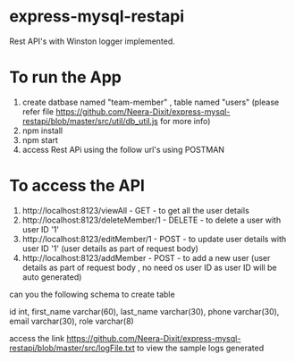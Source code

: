 # express-mysql-restapi

Rest API's with Winston logger implemented.

# To run the App
1. create datbase named "team-member" , table named "users" (please refer file https://github.com/Neera-Dixit/express-mysql-restapi/blob/master/src/util/db_util.js for more info)
2. npm install
3. npm start
4. access Rest APi using the follow url's using POSTMAN

# To access the API
1. http://localhost:8123/viewAll - GET - to get all the user details
2. http://localhost:8123/deleteMember/1 - DELETE - to delete a user with user ID '1'
3. http://localhost:8123/editMember/1 - POST - to update user details  with user ID '1' (user details as part of request body)
4. http://localhost:8123/addMember - POST - to add a new user (user details as part of request body , no need os user ID as user ID will be auto generated)

can you the following schema to create table

id int,
first_name varchar(60),
last_name varchar(30),
phone varchar(30),
email varchar(30),
role varchar(8)


access the link https://github.com/Neera-Dixit/express-mysql-restapi/blob/master/src/logFile.txt to view the sample logs generated
